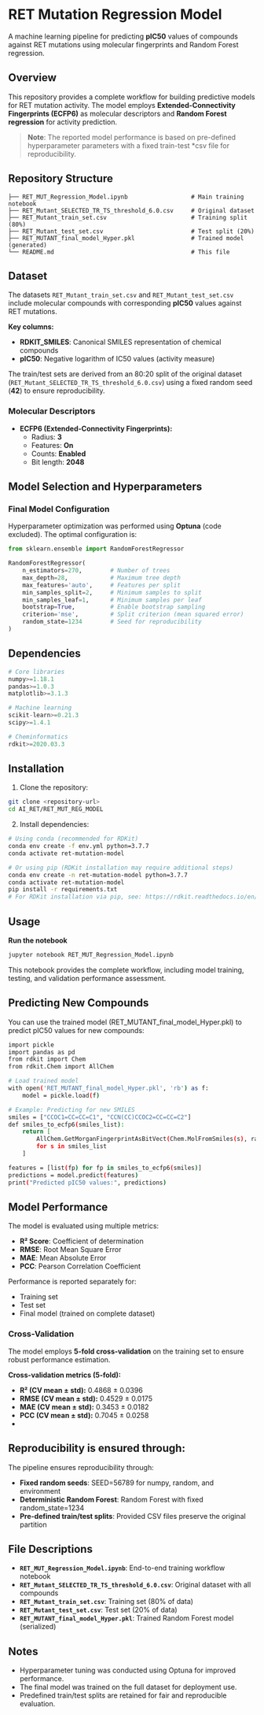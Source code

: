 # RET Mutation Regression Model

A machine learning pipeline for predicting **pIC50** values of compounds against RET mutations using molecular fingerprints and Random Forest regression.

## Overview

This repository provides a complete workflow for building predictive models for RET mutation activity. The model employs **Extended-Connectivity Fingerprints (ECFP6)** as molecular descriptors and **Random Forest regression** for activity prediction.

> **Note**: The reported model performance is based on pre-defined hyperparameter parameters with a fixed train-test *csv file for reproducibility.

## Repository Structure

```
├── RET_MUT_Regression_Model.ipynb                  # Main training notebook
├── RET_Mutant_SELECTED_TR_TS_threshold_6.0.csv     # Original dataset
├── RET_Mutant_train_set.csv                        # Training split (80%)
├── RET_Mutant_test_set.csv                         # Test split (20%)
├── RET_MUTANT_final_model_Hyper.pkl                # Trained model (generated)
└── README.md                                       # This file
```

## Dataset

The datasets `RET_Mutant_train_set.csv` and `RET_Mutant_test_set.csv` include molecular compounds with corresponding **pIC50** values against RET mutations.  

**Key columns:**
- **RDKIT_SMILES**: Canonical SMILES representation of chemical compounds  
- **pIC50**: Negative logarithm of IC50 values (activity measure)  

The train/test sets are derived from an 80:20 split of the original dataset (`RET_Mutant_SELECTED_TR_TS_threshold_6.0.csv`) using a fixed random seed (**42**) to ensure reproducibility.

### Molecular Descriptors
- **ECFP6 (Extended-Connectivity Fingerprints):**
  - Radius: **3**
  - Features: **On**
  - Counts: **Enabled**
  - Bit length: **2048**

## Model Selection and Hyperparameters

### Final Model Configuration
Hyperparameter optimization was performed using **Optuna** (code excluded). The optimal configuration is:

```python
from sklearn.ensemble import RandomForestRegressor

RandomForestRegressor(
    n_estimators=270,        # Number of trees
    max_depth=28,            # Maximum tree depth
    max_features='auto',     # Features per split
    min_samples_split=2,     # Minimum samples to split
    min_samples_leaf=1,      # Minimum samples per leaf
    bootstrap=True,          # Enable bootstrap sampling
    criterion='mse',         # Split criterion (mean squared error)
    random_state=1234        # Seed for reproducibility
)
```

## Dependencies
```python
# Core libraries
numpy>=1.18.1
pandas>=1.0.3
matplotlib>=3.1.3

# Machine learning
scikit-learn>=0.21.3
scipy>=1.4.1

# Cheminformatics
rdkit>=2020.03.3
```

## Installation

1. Clone the repository:
```bash
git clone <repository-url>
cd AI_RET/RET_MUT_REG_MODEL
```

2. Install dependencies:
```bash
# Using conda (recommended for RDKit)
conda env create -f env.yml python=3.7.7
conda activate ret-mutation-model

# Or using pip (RDKit installation may require additional steps)
conda env create -n ret-mutation-model python=3.7.7
conda activate ret-mutation-model
pip install -r requirements.txt
# For RDKit installation via pip, see: https://rdkit.readthedocs.io/en/latest/Install.html
```

## Usage

**Run the notebook**
```bash
jupyter notebook RET_MUT_Regression_Model.ipynb
```
This notebook provides the complete workflow, including model training, testing, and validation performance assessment.

## Predicting New Compounds
You can use the trained model (RET_MUTANT_final_model_Hyper.pkl) to predict pIC50 values for new compounds:
```bash
import pickle
import pandas as pd
from rdkit import Chem
from rdkit.Chem import AllChem

# Load trained model
with open('RET_MUTANT_final_model_Hyper.pkl', 'rb') as f:
    model = pickle.load(f)

# Example: Predicting for new SMILES
smiles = ["CCOC1=CC=CC=C1", "CCN(CC)CCOC2=CC=CC=C2"]
def smiles_to_ecfp6(smiles_list):
    return [
        AllChem.GetMorganFingerprintAsBitVect(Chem.MolFromSmiles(s), radius=3, nBits=2048)
        for s in smiles_list
    ]

features = [list(fp) for fp in smiles_to_ecfp6(smiles)]
predictions = model.predict(features)
print("Predicted pIC50 values:", predictions)
```

## Model Performance

The model is evaluated using multiple metrics:

- **R² Score**: Coefficient of determination
- **RMSE**: Root Mean Square Error
- **MAE**: Mean Absolute Error  
- **PCC**: Pearson Correlation Coefficient

Performance is reported separately for:
- Training set
- Test set
- Final model (trained on complete dataset)

### Cross-Validation

The model employs **5-fold cross-validation** on the training set to ensure robust performance estimation.  

**Cross-validation metrics (5-fold):**
- **R² (CV mean ± std):** 0.4868 ± 0.0396  
- **RMSE (CV mean ± std):** 0.4529 ± 0.0175  
- **MAE (CV mean ± std):** 0.3453 ± 0.0182  
- **PCC (CV mean ± std):** 0.7045 ± 0.0258
- 
## Reproducibility is ensured through:

The pipeline ensures reproducibility through:

- **Fixed random seeds**: SEED=56789 for numpy, random, and environment
- **Deterministic Random Forest**: Random Forest with fixed random_state=1234
- **Pre-defined train/test splits**: Provided CSV files preserve the original partition

## File Descriptions

- **`RET_MUT_Regression_Model.ipynb`**: End-to-end training workflow notebook
- **`RET_Mutant_SELECTED_TR_TS_threshold_6.0.csv`**: Original dataset with all compounds
- **`RET_Mutant_train_set.csv`**: Training set (80% of data)
- **`RET_Mutant_test_set.csv`**: Test set (20% of data)
- **`RET_MUTANT_final_model_Hyper.pkl`**: Trained Random Forest model (serialized)


## Notes

- Hyperparameter tuning was conducted using Optuna for improved performance.
- The final model was trained on the full dataset for deployment use.
- Predefined train/test splits are retained for fair and reproducible evaluation.
